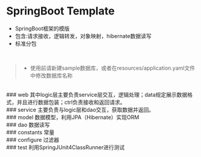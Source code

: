 # SpringBoot Template
* SpringBoot框架的模版
* 包含:请求接收，逻辑转发，对象映射，hibernate数据读写
* 标准分包
<br>

>* 使用前请新建sample数据库，或者在resources/application.yaml文件中修改数据库名称
<br>
### web
其中logic层主要负责service层交互，逻辑处理；data规定展示数据格式，并且进行数据包装；ctrl负责接收和返回请求。
<br>
### service
主要负责与logic层和dao交互，获取数据并返回。
<br>
### model
数据模型，利用JPA（Hibernate）实现ORM
<br>
### dao
数据读写
<br>
### constants
常量
<br>
### configure
过滤器
<br>
### test
利用SpringJUnit4ClassRunner进行测试
